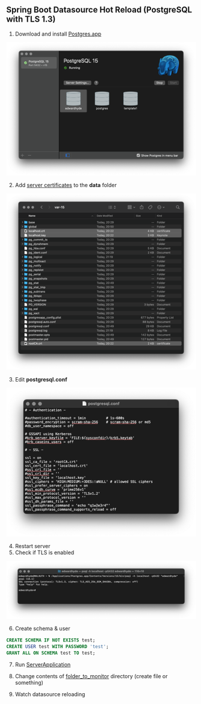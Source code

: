 ## Spring Boot Datasource Hot Reload (PostgreSQL with TLS 1.3)

1. Download and install [Postgres.app](https://postgresapp.com/downloads.html)

<img src="https://raw.githubusercontent.com/dredwardhyde/spring-boot-datasource-hot-reload/main/readme/postgres_app.png" width="700"/>  

2. Add [server certificates](https://github.com/dredwardhyde/spring-boot-datasource-hot-reload/tree/main/server_certs) to the **data** folder

<img src="https://raw.githubusercontent.com/dredwardhyde/spring-boot-datasource-hot-reload/main/readme/certs_location.png" width="700"/>  

3. Edit **postgresql.conf**

<img src="https://raw.githubusercontent.com/dredwardhyde/spring-boot-datasource-hot-reload/main/readme/postgresql_conf_settings.png" width="700"/>  

4. Restart server
5. Check if TLS is enabled
<img src="https://raw.githubusercontent.com/dredwardhyde/spring-boot-datasource-hot-reload/main/readme/terminal_tls_psql.png" width="700"/>  

6. Create schema & user
```sql
CREATE SCHEMA IF NOT EXISTS test;
CREATE USER test WITH PASSWORD 'test';
GRANT ALL ON SCHEMA test TO test;
```

7. Run [ServerApplication](https://github.com/dredwardhyde/spring-boot-datasource-hot-reload/blob/main/src/main/kotlin/com/test/server/ServerApplication.kt)

8. Change contents of [folder_to_monitor](https://github.com/dredwardhyde/spring-boot-datasource-hot-reload/tree/main/folder_to_monitor) directory (create file or something)

9. Watch datasource reloading
